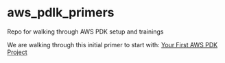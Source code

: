 # aws_pdlk_primers
Repo for walking through AWS PDK setup and  trainings

We are walking through this initial primer to start with: [Your First AWS PDK Project](https://aws.github.io/aws-pdk/getting_started/your_first_aws_pdk_project.html)